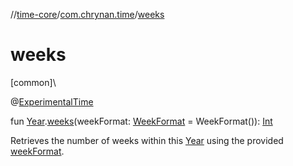 //[time-core](../../index.md)/[com.chrynan.time](index.md)/[weeks](weeks.md)

# weeks

[common]\

@[ExperimentalTime](https://kotlinlang.org/api/latest/jvm/stdlib/kotlin.time/-experimental-time/index.html)

fun [Year](-year/index.md).[weeks](weeks.md)(weekFormat: [WeekFormat](-week-format/index.md) = WeekFormat()): [Int](https://kotlinlang.org/api/latest/jvm/stdlib/kotlin/-int/index.html)

Retrieves the number of weeks within this [Year](-year/index.md) using the provided [weekFormat](weeks.md).
